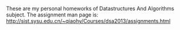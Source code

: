 These are my personal homeworks of Datastructures And Algorithms subject. The
assignment man page is:
http://sist.sysu.edu.cn/~qiaohy/Courses/dsa2013/assignments.html
